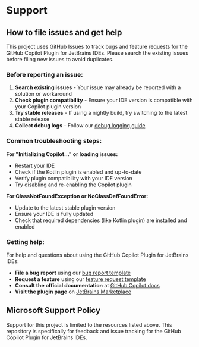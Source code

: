 # Support

## How to file issues and get help  

This project uses GitHub Issues to track bugs and feature requests for the GitHub Copilot Plugin for JetBrains IDEs. Please search the existing issues before filing new issues to avoid duplicates.

### Before reporting an issue:

1. **Search existing issues** - Your issue may already be reported with a solution or workaround
2. **Check plugin compatibility** - Ensure your IDE version is compatible with your Copilot plugin version
3. **Try stable releases** - If using a nightly build, try switching to the latest stable release
4. **Collect debug logs** - Follow our [debug logging guide](https://github.com/microsoft/copilot-intellij-feedback/wiki/Enable-debug-logging)

### Common troubleshooting steps:

**For "Initializing Copilot..." or loading issues:**
- Restart your IDE
- Check if the Kotlin plugin is enabled and up-to-date
- Verify plugin compatibility with your IDE version
- Try disabling and re-enabling the Copilot plugin

**For ClassNotFoundException or NoClassDefFoundError:**
- Update to the latest stable plugin version
- Ensure your IDE is fully updated
- Check that required dependencies (like Kotlin plugin) are installed and enabled

### Getting help:

For help and questions about using the GitHub Copilot Plugin for JetBrains IDEs:

- **File a bug report** using our [bug report template](.github/ISSUE_TEMPLATE/bug_report.md)
- **Request a feature** using our [feature request template](.github/ISSUE_TEMPLATE/feature_request.md)
- **Consult the official documentation** at [GitHub Copilot docs](https://docs.github.com/en/copilot/quickstart?tool=jetbrains)
- **Visit the plugin page** on [JetBrains Marketplace](https://plugins.jetbrains.com/plugin/17718-github-copilot)

## Microsoft Support Policy  

Support for this project is limited to the resources listed above. This repository is specifically for feedback and issue tracking for the GitHub Copilot Plugin for JetBrains IDEs.
